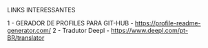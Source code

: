 LINKS INTERESSANTES 

1 - GERADOR DE PROFILES PARA GIT-HUB - https://profile-readme-generator.com/
2 - Tradutor Deepl - https://www.deepl.com/pt-BR/translator
